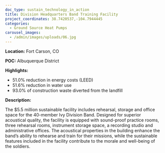 ```yaml
---
doc_type: sustain_technology_in_action
title: Division Headquarters Band Training Facility
project_coordinates: 38.7420537,-104.7944445
categories:
  - Ground Source Heat Pumps
carousel_images:
  - /admin/images/uploads/06.jpg
---
```


**Location:** Fort Carson, CO

**POC:** Albuquerque District

**Highlights:**

- 51.0% reduction in energy costs (LEED)
- 51.6% reduction in water use
- 93.0% of construction waste diverted from the landfill

**Description:**

The \$5.5 million sustainable facility includes rehearsal, storage and office space for the 40-member Ivy Division Band. Designed for superior acoustical quality, the facility is equipped with sound-proof practice rooms, three rehearsal rooms, instrument storage space, a recording studio and administrative offices. The acoustical properties in the building enhance the band’s ability to rehearse and train for their missions, while the sustainable features included in the facility contribute to the morale and well-being of the soldiers.
